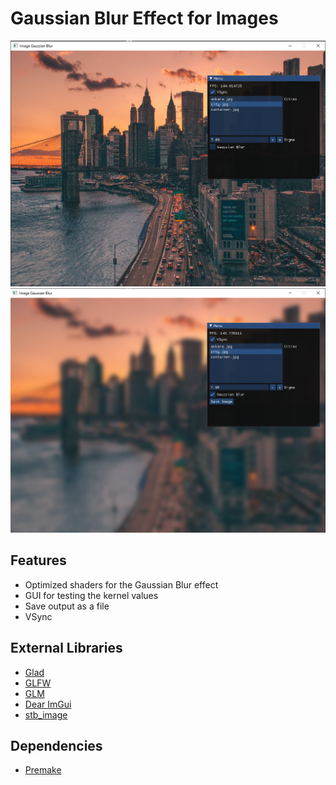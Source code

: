 # Gaussian Blur Effect for Images

<img src="res/images/GaussianBlurDisabled.png" alt=""/>
<img src="res/images/GaussianBlurEnabled.png" alt=""/>

## Features
- Optimized shaders for the Gaussian Blur effect
- GUI for testing the kernel values
- Save output as a file
- VSync

## External Libraries
- [Glad](https://glad.dav1d.de/)
- [GLFW](https://github.com/glfw/glfw)
- [GLM](https://github.com/g-truc/glm)
- [Dear ImGui](https://github.com/ocornut/imgui)
- [stb_image](https://github.com/nothings/stb)

## Dependencies
- [Premake](https://premake.github.io/)
